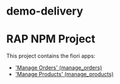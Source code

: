 # demo-delivery

# RAP NPM Project

This project contains the fiori apps: 
* ['Manage Orders' (manage_orders)](https://github.com/gambit-consulting/demo-delivery/tree/rap-fiori/manage_orders)
* ['Manage Products' (manage_products)](https://github.com/gambit-consulting/demo-delivery/tree/rap-fiori/manage_products)
